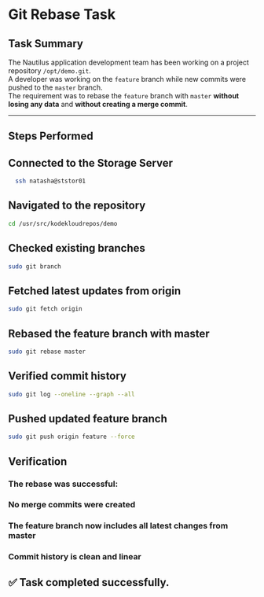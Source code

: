 # Git Rebase Task

## Task Summary
The Nautilus application development team has been working on a project repository `/opt/demo.git`.  
A developer was working on the `feature` branch while new commits were pushed to the `master` branch.  
The requirement was to rebase the `feature` branch with `master` **without losing any data** and **without creating a merge commit**.

---

## Steps Performed
## Connected to the Storage Server
 ```bash
   ssh natasha@ststor01
```
## Navigated to the repository
 ```bash
cd /usr/src/kodekloudrepos/demo
```

## Checked existing branches
 ```bash
sudo git branch
```

## Fetched latest updates from origin
 ```bash
sudo git fetch origin
```

## Rebased the feature branch with master
```bash
sudo git rebase master
```

## Verified commit history
 ```bash
sudo git log --oneline --graph --all
```

## Pushed updated feature branch
 ```bash
sudo git push origin feature --force
```
## Verification

### The rebase was successful:

### No merge commits were created

### The feature branch now includes all latest changes from master

### Commit history is clean and linear

## ✅ Task completed successfully.
